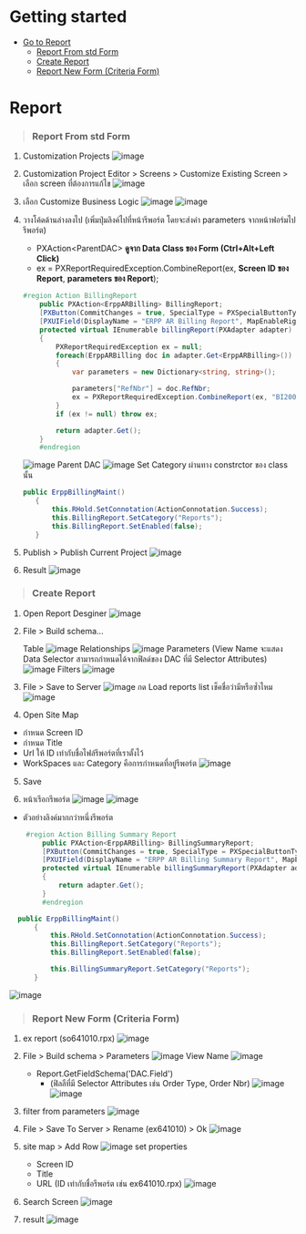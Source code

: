 # Getting started
- [Go to Report](#report)
   - [Report From std Form](#report-from-std-form)
   - [Create Report](#create-report)
   - [Report New Form (Criteria Form)](#report-new-form-criteria-form)

# Report

> ### **Report From std Form**

1. Customization Projects
   ![image](./images/reports/Customization_Project.png)

2. Customization Project Editor > Screens > Customize Existing Screen > เลือก screen ที่ต้องการแก้ไข
   ![image](./images/reports/Customization_Project_Editor.png)

3. เลือก Customize Business Logic
   ![image](./images/reports/Business_Logic.png)
   ![image](./images/reports/Business_Logic_Code.png)

4. วางโค้ดด้านล่างลงไป (เพิ่มปุ่มลิงค์ไปที่หน้ารีพอร์ต โดยจะส่งค่า parameters จากหน้าฟอร์มไปรีพอร์ต)

   - PXAction\<ParentDAC\> **ดูจาก Data Class ของ Form (Ctrl+Alt+Left Click)**
   - ex = PXReportRequiredException.CombineReport(ex, **Screen ID ของ Report**, **parameters ของ Report**);

   ```c#
   #region Action BillingReport
       public PXAction<ErppARBilling> BillingReport;
       [PXButton(CommitChanges = true, SpecialType = PXSpecialButtonType.Report)]
       [PXUIField(DisplayName = "ERPP AR Billing Report", MapEnableRights = PXCacheRights.Select)]
       protected virtual IEnumerable billingReport(PXAdapter adapter)
       {
           PXReportRequiredException ex = null;
           foreach(ErppARBilling doc in adapter.Get<ErppARBilling>())
           {
               var parameters = new Dictionary<string, string>();

               parameters["RefNbr"] = doc.RefNbr;
               ex = PXReportRequiredException.CombineReport(ex, "BI200101", parameters);
           }
           if (ex != null) throw ex;

           return adapter.Get();
       }
       #endregion
   ```

   ![image](./images/reports/Code_Report_Put.png)
   Parent DAC
   ![image](./images/reports/ParentDAC.png)
   Set Category ผ่านทาง constrctor ของ class นั้น

   ```c#
   public ErppBillingMaint()
      {
          this.RHold.SetConnotation(ActionConnotation.Success);
          this.BillingReport.SetCategory("Reports");
          this.BillingReport.SetEnabled(false);
      }
   ```

5. Publish > Publish Current Project
   ![image](./images/reports/Publish.png)

6. Result
   ![image](./images/reports/Button_Report.png)

> ### **Create Report**

1. Open Report Desginer
   ![image](./images/reports/Report_Designer.png)

2. File > Build schema...

   Table
   ![image](./images/reports/Report_Designer_Build_Schema.png)
   Relationships
   ![image](./images/reports/Report_Designer_Build_Schema_RelationShip.png)
   Parameters (View Name จะแสดง Data Selector สามารถกำหนดได้จากฟิลด์ของ DAC ที่มี Selector Attributes)
   ![image](./images/reports/Report_Designer_Build_Schema_Parameters.png)
   Filters
   ![image](./images/reports/Report_Designer_Build_Schema_Filters.png)

3. File > Save to Server
   ![image](./images/reports/Report_Designer_Save.png)
   กด Load reports list เช็คชื่อว่ามีหรือซ้ำไหม
   ![image](./images/reports/Report_Designer_Save_Name.png)

4. Open Site Map

- กำหนด Screen ID
- กำหนด Title
- Url ให้ ID เท่ากับชื่อไฟล์รีพอร์ตที่เราตั้งไว้
- WorkSpaces และ Category คือการกำหนดที่อยู่รีพอร์ต
  ![image](./images/reports/Site_Map_Report.png)

5. Save

6. หน้าเรีอกรีพอร์ต
   ![image](./images/reports/Report_Luanch.png)
   ![image](./images/reports/Report_Luanch_Result.png)

- ตัวอย่างลิงค์มากกว่าหนึ่งรีพอร์ต

```c#
    #region Action Billing Summary Report
        public PXAction<ErppARBilling> BillingSummaryReport;
        [PXButton(CommitChanges = true, SpecialType = PXSpecialButtonType.Report)]
        [PXUIField(DisplayName = "ERPP AR Billing Summary Report", MapEnableRights = PXCacheRights.Select)]
        protected virtual IEnumerable billingSummaryReport(PXAdapter adapter)
        {
            return adapter.Get();
        }
        #endregion
```

```c#
  public ErppBillingMaint()
      {
          this.RHold.SetConnotation(ActionConnotation.Success);
          this.BillingReport.SetCategory("Reports");
          this.BillingReport.SetEnabled(false);

          this.BillingSummaryReport.SetCategory("Reports");
      }
```

![image](./images/reports/Report_Category_Example_Btn.png)

> ### **Report New Form (Criteria Form)**

1. ex report (so641010.rpx)
   ![image](./images/reports/Ex_new_1.png)

2. File > Build schema > Parameters
   ![image](./images/reports/Ex_new_2.png)
   View Name
   ![image](./images/reports/Ex_new_3.png)

   - Report.GetFieldSchema('DAC.Field')
     - (ฟิลลืที่มี Selector Attributes เช่น Order Type, Order Nbr)
       ![image](./images/reports/Ex_new_4.png)
       ![image](./images/reports/Ex_new_5.png)

3. filter from parameters
   ![image](./images/reports/Ex_new_6.png)

4. File > Save To Server > Rename (ex641010) > Ok
   ![image](./images/reports/Ex_new_7.png)

5. site map > Add Row
   ![image](./images/reports/Ex_new_8.png)
   set properties

   - Screen ID
   - Title
   - URL (ID เท่ากับชื่อรีพอร์ต เช่น ex641010.rpx)
     ![image](./images/reports/Ex_new_9.png)

6. Search Screen
   ![image](./images/reports/Ex_new_10.png)

7. result
   ![image](./images/reports/Ex_new_11.png)
